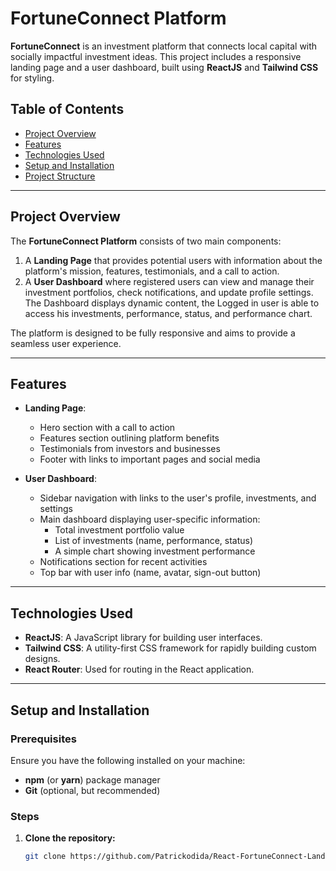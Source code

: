 # FortuneConnect Platform

**FortuneConnect** is an investment platform that connects local capital with socially impactful investment ideas. This project includes a responsive landing page and a user dashboard, built using **ReactJS** and **Tailwind CSS** for styling.

## Table of Contents

- [Project Overview](#project-overview)
- [Features](#features)
- [Technologies Used](#technologies-used)
- [Setup and Installation](#setup-and-installation)
- [Project Structure](#project-structure)

---

## Project Overview

The **FortuneConnect Platform** consists of two main components:

1. A **Landing Page** that provides potential users with information about the platform's mission, features, testimonials, and a call to action.
2. A **User Dashboard** where registered users can view and manage their investment portfolios, check notifications, and update profile settings.
   The Dashboard displays dynamic content, the Logged in user is able to access his investments, performance, status, and performance chart.

The platform is designed to be fully responsive and aims to provide a seamless user experience.

---

## Features

- **Landing Page**:

  - Hero section with a call to action
  - Features section outlining platform benefits
  - Testimonials from investors and businesses
  - Footer with links to important pages and social media

- **User Dashboard**:
  - Sidebar navigation with links to the user's profile, investments, and settings
  - Main dashboard displaying user-specific information:
    - Total investment portfolio value
    - List of investments (name, performance, status)
    - A simple chart showing investment performance
  - Notifications section for recent activities
  - Top bar with user info (name, avatar, sign-out button)

---

## Technologies Used

- **ReactJS**: A JavaScript library for building user interfaces.
- **Tailwind CSS**: A utility-first CSS framework for rapidly building custom designs.
- **React Router**: Used for routing in the React application.

---

## Setup and Installation

### Prerequisites

Ensure you have the following installed on your machine:

- **npm** (or **yarn**) package manager
- **Git** (optional, but recommended)

### Steps

1. **Clone the repository:**

   ```bash
   git clone https://github.com/Patrickodida/React-FortuneConnect-Landing-Page.git
   ```
